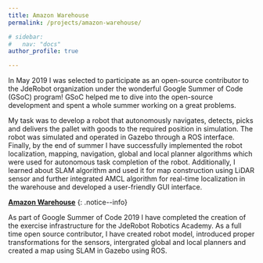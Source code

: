 ```yaml
---
title: Amazon Warehouse
permalink: /projects/amazon-warehouse/

# sidebar:
#   nav: "docs"
author_profile: true

---
```


In May 2019 I was selected to participate as an open-source contributor to the JdeRobot organization under the wonderful Google Summer of Code (GSoC) program! GSoC helped me to dive into the open-source development and spent a whole summer working on a great problems.

My task was to develop a robot that autonomously navigates, detects, picks and delivers the pallet with goods to the required position in simulation. The robot was simulated and operated in Gazebo through a ROS interface. Finally, by the end of summer I have successfully implemented the robot localization, mapping, navigation, global and local planner algorithms which were used for autonomous task completion of the robot. Additionally, I learned about SLAM algorithm and used it for map construction using LiDAR sensor and further integrated AMCL algorithm for real-time localization in the warehouse and developed a user-friendly GUI interface.

<i class="fab fa-fw fa-github"></i> [**Amazon Warehouse**](https://github.com/TheRoboticsClub/colab-gsoc2019-Shyngyskhan_Abilkassov)
{: .notice--info}

As part of Google Summer of Code 2019 I have completed the creation of the exercise infrastructure for the JdeRobot Robotics Academy. As a full time open source contributor, I have created robot model, introduced proper transformations for the sensors, intergrated global and local planners and created a map using SLAM in Gazebo using ROS.